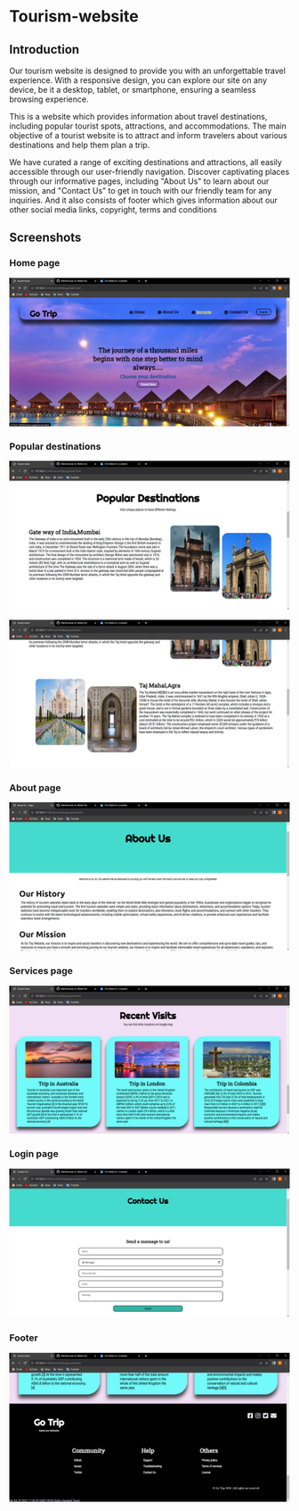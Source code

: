 # Tourism-website

## Introduction
Our tourism website is designed to provide you with an unforgettable travel experience. With a responsive design, you can explore our site on any device, be it a desktop, tablet, or smartphone, ensuring a seamless browsing experience.

This is a website which provides information about travel destinations, including popular tourist spots, attractions, and accommodations. The main objective of a tourist website is to attract and inform travelers about various destinations and help them plan a trip. 

We have curated a range of exciting destinations and attractions, all easily accessible through our user-friendly navigation. Discover captivating places through our informative pages, including "About Us" to learn about our mission, and "Contact Us" to get in touch with our friendly team for any inquiries. And it also consists of footer which gives information about our other social media links, copyright, terms and conditions 

## Screenshots

### Home page
![ALT](images/homepage.png)

### Popular destinations
![ALT](images/destination1.png)

![ALT](images/destination2.png)

### About page 
![ALT](images/about.png)

### Services page
![ALT](images/service.png)

### Login page
![ALT](images/contactpage.png)

### Footer
![ALT](images/footer.png)